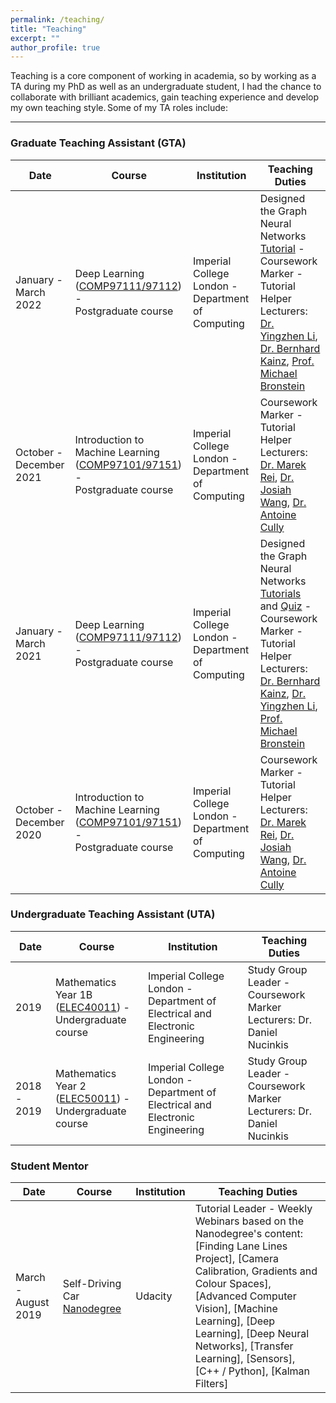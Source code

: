 ```yaml
---
permalink: /teaching/
title: "Teaching"
excerpt: ""
author_profile: true
---
```


Teaching is a core component of working in academia, so by working as a TA during my PhD as well as an undergraduate student, I had the chance to collaborate with brilliant academics, gain teaching experience and develop my own teaching style. Some of my TA roles include:

---

### Graduate Teaching Assistant (GTA) 

| Date  | Course | Institution | Teaching Duties |
| -------- | -------- | -------- | -------- | 
| January - March 2022 | Deep Learning ([COMP97111/97112](https://www.imperial.ac.uk/computing/current-students/courses/70010/)) - <br /> Postgraduate course | Imperial College London - Department of Computing | Designed the Graph Neural Networks [Tutorial](https://www.doc.ic.ac.uk/~bkainz/teaching/DL/T09_GCNs.pdf) - Coursework Marker - Tutorial Helper <br /> Lecturers: [Dr. Yingzhen Li](https://www.imperial.ac.uk/people/yingzhen.li), [Dr. Bernhard Kainz](https://www.imperial.ac.uk/people/b.kainz), [Prof. Michael Bronstein](https://www.imperial.ac.uk/people/m.bronstein) |
| October - December 2021 | Introduction to Machine Learning ([COMP97101/97151](https://www.imperial.ac.uk/computing/current-students/courses/70050/)) - <br /> Postgraduate course | Imperial College London - Department of Computing | Coursework Marker - Tutorial Helper <br /> Lecturers: [Dr. Marek Rei](https://www.marekrei.com/), [Dr. Josiah Wang](http://www.josiahwang.com/), [Dr. Antoine Cully](https://www.imperial.ac.uk/people/a.cully) |
| January - March 2021 | Deep Learning ([COMP97111/97112](https://www.imperial.ac.uk/computing/current-students/courses/70010/)) - <br /> Postgraduate course | Imperial College London - Department of Computing | Designed the Graph Neural Networks [Tutorials](https://www.doc.ic.ac.uk/~bkainz/teaching/DL/T09_GCNs.pdf) and [Quiz](https://quizizz.com/admin/quiz/6033e5f2636d8c001b08eb6a/deep-learning-gnns) - Coursework Marker - Tutorial Helper <br /> Lecturers: [Dr. Bernhard Kainz](https://www.imperial.ac.uk/people/b.kainz), [Dr. Yingzhen Li](https://www.imperial.ac.uk/people/yingzhen.li), [Prof. Michael Bronstein](https://www.imperial.ac.uk/people/m.bronstein) |
| October - December 2020 | Introduction to Machine Learning ([COMP97101/97151](https://www.imperial.ac.uk/computing/current-students/courses/70050/)) - <br /> Postgraduate course | Imperial College London - Department of Computing | Coursework Marker - Tutorial Helper <br /> Lecturers: [Dr. Marek Rei](https://www.marekrei.com/), [Dr. Josiah Wang](http://www.josiahwang.com/), [Dr. Antoine Cully](https://www.imperial.ac.uk/people/a.cully) |


### Undergraduate Teaching Assistant (UTA)

| Date  | Course | Institution | Teaching Duties |
| -------- | -------- | -------- | -------- | 
| 2019 | Mathematics Year 1B ([ELEC40011](http://intranet.ee.ic.ac.uk/electricalengineering/eecourses_t4/course_content.asp?c=ELEC40011&s=I1)) - <br /> Undergraduate course | Imperial College London - Department of Electrical and Electronic Engineering | Study Group Leader - Coursework Marker <br /> Lecturers: Dr. Daniel Nucinkis |
| 2018 -  2019 | Mathematics Year 2 ([ELEC50011](http://intranet.ee.ic.ac.uk/electricalengineering/eecourses_t4/course_content.asp?c=ELEC50011B&s=I2)) - <br /> Undergraduate course | Imperial College London - Department of Electrical and Electronic Engineering | Study Group Leader - Coursework Marker <br /> Lecturers: Dr. Daniel Nucinkis |

### Student Mentor

| Date  | Course | Institution | Teaching Duties |
| -------- | -------- | -------- | -------- | 
| March - August 2019 | Self-Driving Car [Nanodegree](https://www.udacity.com/course/self-driving-car-engineer-nanodegree--nd0013) | Udacity | Tutorial Leader - Weekly Webinars based on the Nanodegree's content: <br /> [Finding Lane Lines Project], [Camera Calibration, Gradients and Colour Spaces], [Advanced Computer Vision], [Machine Learning], [Deep Learning], [Deep Neural Networks], [Transfer Learning], [Sensors], [C++ / Python], [Kalman Filters] |
